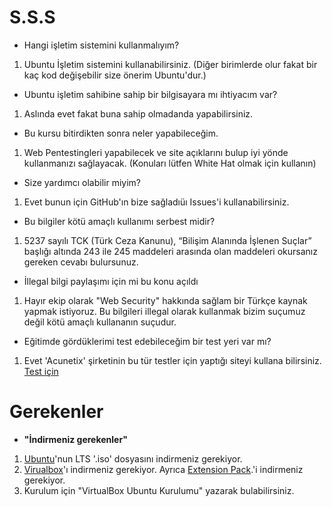 # S.S.S

- Hangi işletim sistemini kullanmalıyım?
1. Ubuntu İşletim sistemini kullanabilirsiniz. (Diğer birimlerde olur fakat bir kaç kod değişebilir size önerim Ubuntu'dur.)

- Ubuntu işletim sahibine sahip bir bilgisayara mı ihtiyacım var?
1. Aslında evet fakat buna sahip olmadanda yapabilirsiniz.

- Bu kursu bitirdikten sonra neler yapabileceğim.
1. Web Pentestingleri yapabilecek ve site açıklarını bulup iyi yönde kullanmanızı sağlayacak. (Konuları lütfen White Hat olmak için kullanın)

- Size yardımcı olabilir miyim?
1. Evet bunun için GitHub'ın bize sağladıüı Issues'i kullanabilirsiniz.

- Bu bilgiler kötü amaçlı kullanımı serbest midir?
1. 5237 sayılı TCK (Türk Ceza Kanunu), “Bilişim Alanında İşlenen Suçlar” başlığı altında 243 ile 245 maddeleri arasında olan maddeleri okursanız gereken cevabı bulursunuz.

- İllegal bilgi paylaşımı için mi bu konu açıldı
1. Hayır ekip olarak "Web Security" hakkında sağlam bir Türkçe kaynak yapmak istiyoruz. Bu bilgileri illegal olarak kullanmak bizim suçumuz değil kötü amaçlı kullananın suçudur.

- Eğitimde gördüklerimi test edebileceğim bir test yeri var mı?
1. Evet 'Acunetix' şirketinin bu tür testler için yaptığı siteyi kullana bilirsiniz. [Test için](http://testphp.vulnweb.com/) 

# Gerekenler

-  **"İndirmeniz gerekenler"** 
1. [Ubuntu](https://ubuntu.com/download/desktop)'nun LTS '.iso' dosyasını indirmeniz gerekiyor.
2. [Virualbox](https://www.virtualbox.org/wiki/Downloads)'ı indirmeniz gerekiyor. Ayrıca  [Extension Pack](https://download.virtualbox.org/virtualbox/6.1.26/Oracle_VM_VirtualBox_Extension_Pack-6.1.26.vbox-extpack).'i indirmeniz gerekiyor.
3. Kurulum için "VirtualBox Ubuntu Kurulumu" yazarak bulabilirsiniz.